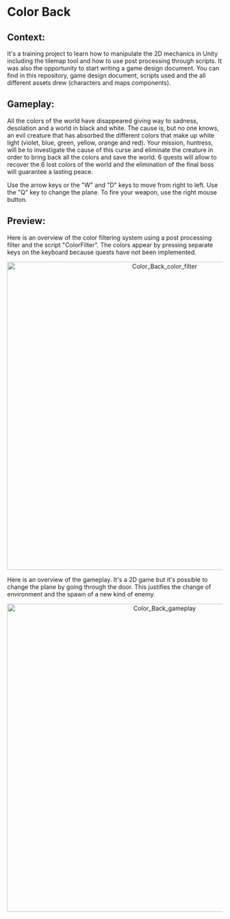 # Color Back
## Context:
It's a training project to learn how to manipulate the 2D mechanics in Unity including the tilemap tool and how to use post processing through scripts. It was also the opportunity to start writing a game design document. You can find in this repository, game design document, scripts used and the all different assets drew (characters and maps components).

## Gameplay:
All the colors of the world have disappeared giving way to sadness, desolation and a world in black and white. The cause is, but no one knows, an evil creature that has absorbed the different colors that make up white light (violet, blue, green, yellow, orange and red). Your mission, huntress, will be to investigate the cause of this curse and eliminate the creature in order to bring back all the colors and save the world. 6 quests will allow to recover the 6 lost colors of the world and the elimination of the final boss will guarantee a lasting peace.

Use the arrow keys or the "W" and "D" keys to move from right to left. Use the "Q" key to change the plane. To fire your weapon, use the right mouse button.

## Preview:
Here is an overview of the color filtering system using a post processing filter and the script "ColorFilter". The colors appear by pressing separate keys on the keyboard because quests have not been implemented.

<p align="center">
  <img width="720" alt="Color_Back_color_filter" src="https://user-images.githubusercontent.com/73184884/192684848-c108a77c-0615-4c7a-a7e9-4618d199409b.gif">
</p>

Here is an overview of the gameplay. It's a 2D game but it's possible to change the plane by going through the door. This justifies the change of environment and the spawn of a new kind of enemy.

<p align="center">
  <img width="720" alt="Color_Back_gameplay" src="https://user-images.githubusercontent.com/73184884/192686355-3f3515c4-07b3-4ce8-831c-48697f787d65.gif">
</p>
